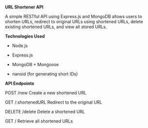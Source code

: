 **URL Shortener API**

A simple RESTful API using Express.js and MongoDB allows users to shorten URLs, redirect to original URLs using shortened URLs, delete existing shortened URLs, and view all stored URLs.


**Technologies Used**

- Node.js

- Express.js

- MongoDB + Mongoose

- nanoid (for generating short IDs)


**API Endpoints**

POST /new
Create a new shortened URL

GET /:shortenedURL
Redirect to the original URL

DELETE /delete
Delete a shortened URL

GET /
Retrieve all shortened URLs
